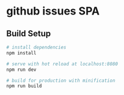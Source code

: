 # github issues SPA

## Build Setup

``` bash
# install dependencies
npm install

# serve with hot reload at localhost:8080
npm run dev

# build for production with minification
npm run build
```

